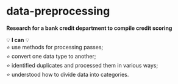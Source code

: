 # data-preprocessing
**Research for a bank credit department to compile credit scoring**

💡 **I can** 💡  
⭐ use methods for processing passes;  
⭐ convert one data type to another;  
⭐ identified duplicates and processed them in various ways;  
⭐ understood how to divide data into categories.  

